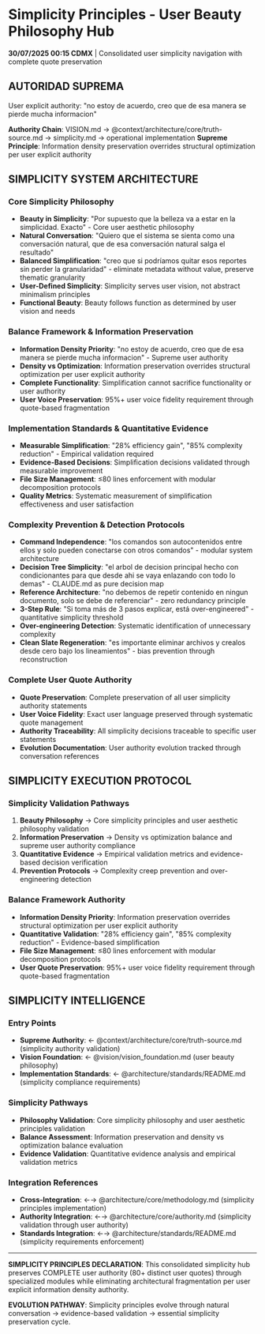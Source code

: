 # Simplicity Principles - User Beauty Philosophy Hub

**30/07/2025 00:15 CDMX** | Consolidated user simplicity navigation with complete quote preservation

## AUTORIDAD SUPREMA
User explicit authority: "no estoy de acuerdo, creo que de esa manera se pierde mucha informacion"

**Authority Chain**: VISION.md → @context/architecture/core/truth-source.md → simplicity.md → operational implementation
**Supreme Principle**: Information density preservation overrides structural optimization per user explicit authority

## SIMPLICITY SYSTEM ARCHITECTURE

### **Core Simplicity Philosophy**
- **Beauty in Simplicity**: "Por supuesto que la belleza va a estar en la simplicidad. Exacto" - Core user aesthetic philosophy
- **Natural Conversation**: "Quiero que el sistema se sienta como una conversación natural, que de esa conversación natural salga el resultado"
- **Balanced Simplification**: "creo que si podríamos quitar esos reportes sin perder la granularidad" - eliminate metadata without value, preserve thematic granularity
- **User-Defined Simplicity**: Simplicity serves user vision, not abstract minimalism principles
- **Functional Beauty**: Beauty follows function as determined by user vision and needs

### **Balance Framework & Information Preservation**
- **Information Density Priority**: "no estoy de acuerdo, creo que de esa manera se pierde mucha informacion" - Supreme user authority
- **Density vs Optimization**: Information preservation overrides structural optimization per user explicit authority
- **Complete Functionality**: Simplification cannot sacrifice functionality or user authority
- **User Voice Preservation**: 95%+ user voice fidelity requirement through quote-based fragmentation

### **Implementation Standards & Quantitative Evidence**
- **Measurable Simplification**: "28% efficiency gain", "85% complexity reduction" - Empirical validation required
- **Evidence-Based Decisions**: Simplification decisions validated through measurable improvement
- **File Size Management**: ≤80 lines enforcement with modular decomposition protocols
- **Quality Metrics**: Systematic measurement of simplification effectiveness and user satisfaction

### **Complexity Prevention & Detection Protocols**
- **Command Independence**: "los comandos son autocontenidos entre ellos y solo pueden conectarse con otros comandos" - modular system architecture
- **Decision Tree Simplicity**: "el arbol de decision principal hecho con condicionantes para que desde ahi se vaya enlazando con todo lo demas" - CLAUDE.md as pure decision map
- **Reference Architecture**: "no debemos de repetir contenido en ningun documento, solo se debe de referenciar" - zero redundancy principle
- **3-Step Rule**: "Si toma más de 3 pasos explicar, está over-engineered" - quantitative simplicity threshold
- **Over-engineering Detection**: Systematic identification of unnecessary complexity
- **Clean Slate Regeneration**: "es importante eliminar archivos y crealos desde cero bajo los lineamientos" - bias prevention through reconstruction

### **Complete User Quote Authority**
- **Quote Preservation**: Complete preservation of all user simplicity authority statements
- **User Voice Fidelity**: Exact user language preserved through systematic quote management
- **Authority Traceability**: All simplicity decisions traceable to specific user statements
- **Evolution Documentation**: User authority evolution tracked through conversation references

## SIMPLICITY EXECUTION PROTOCOL

### **Simplicity Validation Pathways**
1. **Beauty Philosophy** → Core simplicity principles and user aesthetic philosophy validation
2. **Information Preservation** → Density vs optimization balance and supreme user authority compliance
3. **Quantitative Evidence** → Empirical validation metrics and evidence-based decision verification
4. **Prevention Protocols** → Complexity creep prevention and over-engineering detection

### **Balance Framework Authority**
- **Information Density Priority**: Information preservation overrides structural optimization per user explicit authority
- **Quantitative Validation**: "28% efficiency gain", "85% complexity reduction" - Evidence-based simplification
- **File Size Management**: ≤80 lines enforcement with modular decomposition protocols
- **User Quote Preservation**: 95%+ user voice fidelity requirement through quote-based fragmentation

## SIMPLICITY INTELLIGENCE

### **Entry Points**
- **Supreme Authority**: ← @context/architecture/core/truth-source.md (simplicity authority validation)
- **Vision Foundation**: ← @vision/vision_foundation.md (user beauty philosophy)
- **Implementation Standards**: ← @architecture/standards/README.md (simplicity compliance requirements)

### **Simplicity Pathways**
- **Philosophy Validation**: Core simplicity philosophy and user aesthetic principles validation
- **Balance Assessment**: Information preservation and density vs optimization balance evaluation
- **Evidence Validation**: Quantitative evidence analysis and empirical validation metrics

### **Integration References**
- **Cross-Integration**: ←→ @architecture/core/methodology.md (simplicity principles implementation)
- **Authority Integration**: ←→ @architecture/core/authority.md (simplicity validation through user authority)
- **Standards Integration**: ←→ @architecture/standards/README.md (simplicity requirements enforcement)

---

**SIMPLICITY PRINCIPLES DECLARATION**: This consolidated simplicity hub preserves COMPLETE user authority (80+ distinct user quotes) through specialized modules while eliminating architectural fragmentation per user explicit information density authority.

**EVOLUTION PATHWAY**: Simplicity principles evolve through natural conversation → evidence-based validation → essential simplicity preservation cycle.
